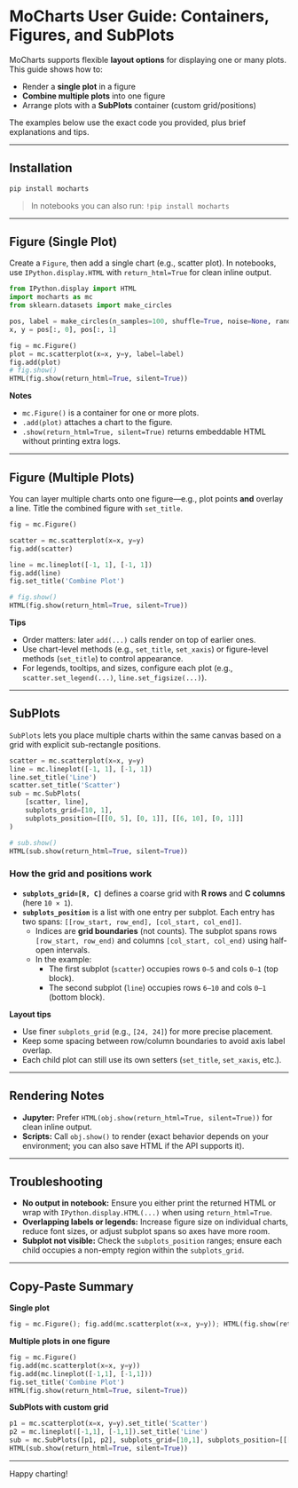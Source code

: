 # MoCharts User Guide: Containers, Figures, and SubPlots

MoCharts supports flexible **layout options** for displaying one or many plots. This guide shows how to:

- Render a **single plot** in a figure
- **Combine multiple plots** into one figure
- Arrange plots with a **SubPlots** container (custom grid/positions)

The examples below use the exact code you provided, plus brief explanations and tips.

---

## Installation

```bash
pip install mocharts
```

> In notebooks you can also run: `!pip install mocharts`

---

## Figure (Single Plot)

Create a `Figure`, then add a single chart (e.g., scatter plot). In notebooks, use `IPython.display.HTML` with `return_html=True` for clean inline output.

```python
from IPython.display import HTML
import mocharts as mc
from sklearn.datasets import make_circles

pos, label = make_circles(n_samples=100, shuffle=True, noise=None, random_state=None, factor=0.8)
x, y = pos[:, 0], pos[:, 1]

fig = mc.Figure()
plot = mc.scatterplot(x=x, y=y, label=label)
fig.add(plot)
# fig.show()
HTML(fig.show(return_html=True, silent=True))
```

**Notes**
- `mc.Figure()` is a container for one or more plots.
- `.add(plot)` attaches a chart to the figure.
- `.show(return_html=True, silent=True)` returns embeddable HTML without printing extra logs.

---

## Figure (Multiple Plots)

You can layer multiple charts onto one figure—e.g., plot points **and** overlay a line. Title the combined figure with `set_title`.

```python
fig = mc.Figure()

scatter = mc.scatterplot(x=x, y=y)
fig.add(scatter)

line = mc.lineplot([-1, 1], [-1, 1])
fig.add(line)
fig.set_title('Combine Plot')

# fig.show()
HTML(fig.show(return_html=True, silent=True))
```

**Tips**
- Order matters: later `add(...)` calls render on top of earlier ones.
- Use chart-level methods (e.g., `set_title`, `set_xaxis`) or figure-level methods (`set_title`) to control appearance.
- For legends, tooltips, and sizes, configure each plot (e.g., `scatter.set_legend(...)`, `line.set_figsize(...)`).

---

## SubPlots

`SubPlots` lets you place multiple charts within the same canvas based on a grid with explicit sub-rectangle positions.

```python
scatter = mc.scatterplot(x=x, y=y)
line = mc.lineplot([-1, 1], [-1, 1])
line.set_title('Line')
scatter.set_title('Scatter')
sub = mc.SubPlots(
    [scatter, line],
    subplots_grid=[10, 1],
    subplots_position=[[[0, 5], [0, 1]], [[6, 10], [0, 1]]]
)

# sub.show()
HTML(sub.show(return_html=True, silent=True))
```

### How the grid and positions work

- **`subplots_grid=[R, C]`** defines a coarse grid with **R rows** and **C columns** (here `10 × 1`).
- **`subplots_position`** is a list with one entry per subplot. Each entry has two spans: `[[row_start, row_end], [col_start, col_end]]`.
  - Indices are **grid boundaries** (not counts). The subplot spans rows `[row_start, row_end)` and columns `[col_start, col_end)` using half-open intervals.
  - In the example:
    - The first subplot (`scatter`) occupies rows `0–5` and cols `0–1` (top block).
    - The second subplot (`line`) occupies rows `6–10` and cols `0–1` (bottom block).

**Layout tips**
- Use finer `subplots_grid` (e.g., `[24, 24]`) for more precise placement.
- Keep some spacing between row/column boundaries to avoid axis label overlap.
- Each child plot can still use its own setters (`set_title`, `set_xaxis`, etc.).

---

## Rendering Notes

- **Jupyter:** Prefer `HTML(obj.show(return_html=True, silent=True))` for clean inline output.
- **Scripts:** Call `obj.show()` to render (exact behavior depends on your environment; you can also save HTML if the API supports it).

---

## Troubleshooting

- **No output in notebook:** Ensure you either print the returned HTML or wrap with `IPython.display.HTML(...)` when using `return_html=True`.
- **Overlapping labels or legends:** Increase figure size on individual charts, reduce font sizes, or adjust subplot spans so axes have more room.
- **Subplot not visible:** Check the `subplots_position` ranges; ensure each child occupies a non-empty region within the `subplots_grid`.

---

## Copy-Paste Summary

**Single plot**
```python
fig = mc.Figure(); fig.add(mc.scatterplot(x=x, y=y)); HTML(fig.show(return_html=True, silent=True))
```

**Multiple plots in one figure**
```python
fig = mc.Figure()
fig.add(mc.scatterplot(x=x, y=y))
fig.add(mc.lineplot([-1,1], [-1,1]))
fig.set_title('Combine Plot')
HTML(fig.show(return_html=True, silent=True))
```

**SubPlots with custom grid**
```python
p1 = mc.scatterplot(x=x, y=y).set_title('Scatter')
p2 = mc.lineplot([-1,1], [-1,1]).set_title('Line')
sub = mc.SubPlots([p1, p2], subplots_grid=[10,1], subplots_position=[[[0,5],[0,1]], [[6,10],[0,1]]])
HTML(sub.show(return_html=True, silent=True))
```

---

Happy charting!
